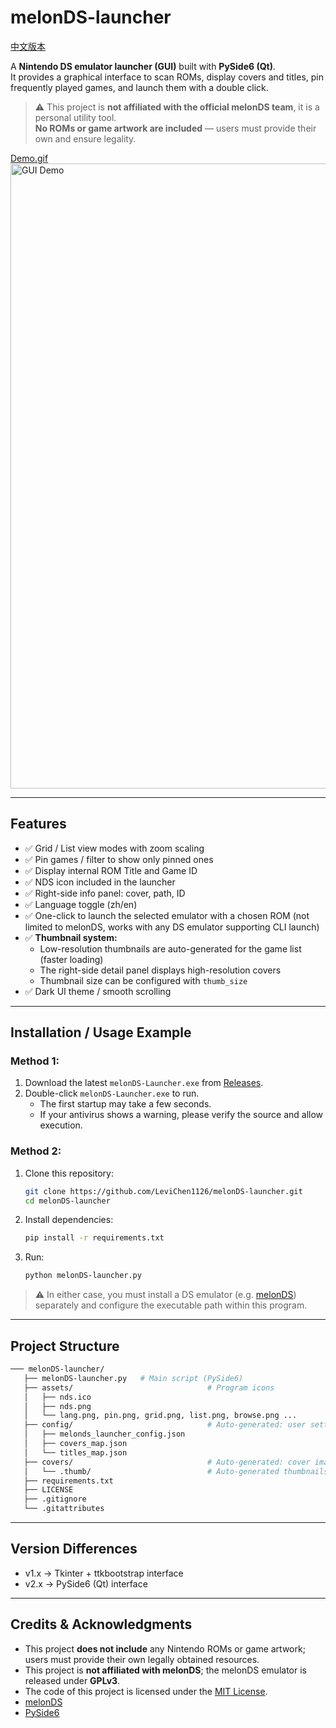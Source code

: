 # melonDS-launcher

[中文版本](./README_zh-TW.md)

A **Nintendo DS emulator launcher (GUI)** built with **PySide6 (Qt)**.  
It provides a graphical interface to scan ROMs, display covers and titles, pin frequently played games, and launch them with a double click.  


> ⚠️ This project is **not affiliated with the official melonDS team**, it is a personal utility tool.  
> **No ROMs or game artwork are included** — users must provide their own and ensure legality.

[Demo.gif](./images/demo.gif)  
<a href="images/demo.gif">
    <img src="images/demo.gif" width="1000" alt="GUI Demo">
</a>  

---

## Features
- ✅ Grid / List view modes with zoom scaling  
- ✅ Pin games / filter to show only pinned ones  
- ✅ Display internal ROM Title and Game ID  
- ✅ NDS icon included in the launcher  
- ✅ Right-side info panel: cover, path, ID  
- ✅ Language toggle (zh/en)  
- ✅ One-click to launch the selected emulator with a chosen ROM (not limited to melonDS, works with any DS emulator supporting CLI launch)  
- ✅ **Thumbnail system:**  
  - Low-resolution thumbnails are auto-generated for the game list (faster loading)  
  - The right-side detail panel displays high-resolution covers  
  - Thumbnail size can be configured with `thumb_size`  
- ✅ Dark UI theme / smooth scrolling  

---

## Installation / Usage Example

### Method 1:
1. Download the latest `melonDS-Launcher.exe` from [Releases](https://github.com/LeviChen1126/melonDS-launcher/releases).  
2. Double-click `melonDS-Launcher.exe` to run.  
   - The first startup may take a few seconds.  
   - If your antivirus shows a warning, please verify the source and allow execution.  

### Method 2:
1. Clone this repository:
   ```bash
   git clone https://github.com/LeviChen1126/melonDS-launcher.git
   cd melonDS-launcher
   ```

2. Install dependencies:
   ```bash
   pip install -r requirements.txt
   ```

3. Run:
   ```bash
   python melonDS-launcher.py
   ```

> ⚠️ In either case, you must install a DS emulator (e.g. [melonDS](https://melonds.kuribo64.net/)) separately and configure the executable path within this program.

---

## Project Structure
```bash
─── melonDS-launcher/
   ├── melonDS-launcher.py   # Main script (PySide6)
   ├── assets/                              # Program icons
   │   ├── nds.ico
   │   ├── nds.png
   │   └── lang.png, pin.png, grid.png, list.png, browse.png ...
   ├── config/                              # Auto-generated: user settings, cover/title mapping
   │   ├── melonds_launcher_config.json
   │   ├── covers_map.json
   │   └── titles_map.json
   ├── covers/                              # Auto-generated: cover image storage
   │   └── .thumb/                          # Auto-generated thumbnails
   ├── requirements.txt
   ├── LICENSE
   ├── .gitignore
   └── .gitattributes
```

---

## Version Differences
- v1.x → Tkinter + ttkbootstrap interface  
- v2.x → PySide6 (Qt) interface 

---

## Credits & Acknowledgments
- This project **does not include** any Nintendo ROMs or game artwork; users must provide their own legally obtained resources.  
- This project is **not affiliated with melonDS**; the melonDS emulator is released under **GPLv3**.  
- The code of this project is licensed under the [MIT License](./LICENSE).  
- [melonDS](https://github.com/melonDS-emu/melonDS)  
- [PySide6](https://doc.qt.io/qtforpython/)  
